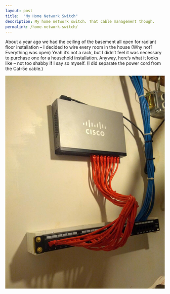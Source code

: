 ```yaml
---
layout: post
title:  "My Home Network Switch"
description: My home network switch. That cable management though. 
permalink: /home-network-switch/
---
```


About a year ago we had the ceiling of the basement all open for radiant floor installation – I decided to wire every room in the house (Why not? Everything was open) Yeah it’s not a rack, but I didn’t feel it was necessary to purchase one for a household installation.  Anyway, here’s what it looks like – not too shabby if I say so myself. (I did separate the power cord from the Cat-5e cable.)

![Home Network Switch](/assets/images/posts/2013-09-27-home-network-switch.jpg)
